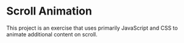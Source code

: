 # Scroll Animation

This project is an exercise that uses primarily JavaScript and CSS to animate additional content on scroll.